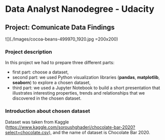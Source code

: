 # Data Analyst Nanodegree - Udacity
## Project: Comunicate Data Findings

![](./Images/cocoa-beans-499970_1920.jpg =200x200)
### Project description

In this project we had to prepare three different parts:
 * first part: choose a dataset,
 * second part: we used Python visualization libraries (**pandas**, **matplotlib**, **seaborn**) to explore a chosen dataset,
 * third part: we used a Jupyter Notebook to build a short presentation that illustrates interesting properties, trends and relationships that we discovered in the chosen dataset.


### Introduction about chosen dataset

Dataset was taken from Kaggle (https://www.kaggle.com/soroushghaderi/chocolate-bar-2020?select=chocolate.csv), and the name of dataset is Chocolate Bar 2020.
